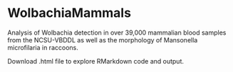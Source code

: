 # WolbachiaMammals
Analysis of Wolbachia detection in over 39,000 mammalian blood samples from the NCSU-VBDDL as well as the morphology of Mansonella microfilaria in raccoons.

Download .html file to explore RMarkdown code and output.
